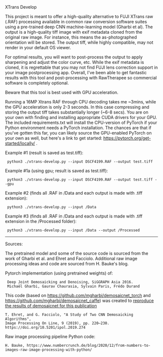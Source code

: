 XTrans Develop 

This project is meant to offer a high-quality alternative to FUJI XTrans raw (.RAF) processing available in common raw conversion software suites using a pre-trained deep CNN machine-learning model (Gharbi et al). The output is a high-quality tiff image with exif metadata cloned from the original raw image. For instance, this means the as-photographed orientation will be stored. The output tiff, while highly compatible, may not render in your default OS viewer.

For optimal results, you will want to post-process the output to apply sharpening and adjust the color curve, etc. While the exif metadata is cloned, it is regrettable that you may not find FUJI lens correction support in your image postprocessing app. Overall, I've been able to get fantastic results with this tool and post-processing with RawTherapee so commercial software is completely optional.

Beware that this tool is best used with GPU acceleration. 

Running a 16MP Xtrans RAF through CPU decoding takes me ~3mins, while the GPU acceleration is only 2-3 seconds. In this case compressing and storing the output tiff takes substantially longer (~6-8 secs). You are on your own with finding and installing appropriate CUDA drivers for your GPU. The included requirements.txt will install the CPU-version of PyTorch if your Python environment needs a PyTorch installation. The chances are that if you've gotten this far, you can likely source the GPU-enabled PyTorch on your own as well, but here's a link to get started: <https://pytorch.org/get-started/locally/> .


Example #1 (result is saved as test.tiff):

     python3 ./xtrans-develop.py --input DSCF4199.RAF --output test.tiff

Example #1a (using gpu; result is saved as test.tiff):

     python3 ./xtrans-develop.py --input DSCF4199.RAF --output test.tiff --gpu

Example #2 (finds all .RAF in /Data and each output is made with .tiff extension):

     python3 ./xtrans-develop.py --input /Data

Example #3 (finds all .RAF in /Data and each output is made with .tiff extension in the /Processed folder):

     python3 ./xtrans-develop.py --input /Data --output /Processed


----
Sources:

The pretrained model and some of the source code is sourced from the work of Gharbi et al. and Ehret and Facciolo. Additional raw image processing ideas and code are sourced from H. Bauke's blog.

Pytorch implementation (using pretrained weights) of:

     Deep Joint Demosaicking and Denoising, SiGGRAPH Asia 2016.
     Michaël Gharbi, Gaurav Chaurasia, Sylvain Paris, Frédo Durand

This code (based on <https://github.com/mgharbi/demosaicnet_torch> and <https://github.com/mgharbi/demosaicnet_caffe>) was created to [reproduce the results of demosaicnet for this publication](https://doi.org/10.5201/ipol.2019.274)

    T. Ehret, and G. Facciolo, "A Study of Two CNN Demosaicking Algorithms", 
    Image Processing On Line, 9 (2019), pp. 220–230. https://doi.org/10.5201/ipol.2019.274

Raw image processing pipeline Python code:

    H. Bauke, https://www.numbercrunch.de/blog/2020/12/from-numbers-to-images-raw-image-processing-with-python/
    
